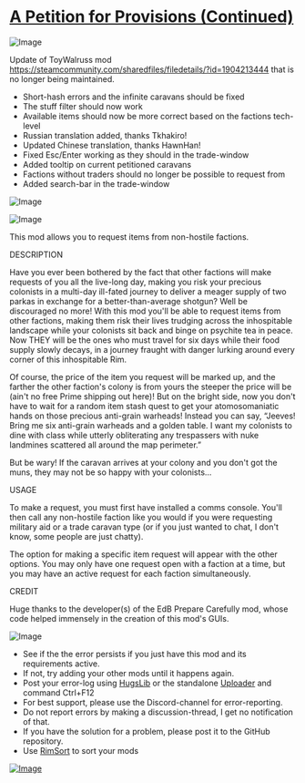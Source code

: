 # [A Petition for Provisions (Continued)](https://steamcommunity.com/sharedfiles/filedetails/?id=2444190820)

![Image](https://i.imgur.com/buuPQel.png)

Update of ToyWalruss mod
https://steamcommunity.com/sharedfiles/filedetails/?id=1904213444
that is no longer being maintained.

- Short-hash errors and the infinite caravans should be fixed
- The stuff filter should now work
- Available items should now be more correct based on the factions tech-level
- Russian translation added, thanks Tkhakiro!
- Updated Chinese translation, thanks HawnHan!
- Fixed Esc/Enter working as they should in the trade-window
- Added tooltip on current petitioned caravans
- Factions without traders should no longer be possible to request from
- Added search-bar in the trade-window

![Image](https://i.imgur.com/pufA0kM.png)
	
![Image](https://i.imgur.com/Z4GOv8H.png)

This mod allows you to request items from non-hostile factions.


DESCRIPTION

Have you ever been bothered by the fact that other factions will make requests of you all the live-long day, making you risk your precious colonists in a multi-day ill-fated journey to deliver a meager supply of two parkas in exchange for a better-than-average shotgun? Well be discouraged no more! With this mod you'll be able to request items from other factions, making them risk their lives trudging across the inhospitable landscape while your colonists sit back and binge on psychite tea in peace. Now THEY will be the ones who must travel for six days while their food supply slowly decays, in a journey fraught with danger lurking around every corner of this inhospitable Rim.

Of course, the price of the item you request will be marked up, and the farther the other faction's colony is from yours the steeper the price will be (ain't no free Prime shipping out here)! But on the bright side, now you don't have to wait for a random item stash quest to get your atomosomaniatic hands on those precious anti-grain warheads! Instead you can say, “Jeeves! Bring me six anti-grain warheads and a golden table. I want my colonists to dine with class while utterly obliterating any trespassers with nuke landmines scattered all around the map perimeter.”

But be wary! If the caravan arrives at your colony and you don't got the muns, they may not be so happy with your colonists...


USAGE

To make a request, you must first have installed a comms console. You'll then call any non-hostile faction like you would if you were requesting military aid or a trade caravan type (or if you just wanted to chat, I don't know, some people are just chatty).

The option for making a specific item request will appear with the other options. You may only have one request open with a faction at a time, but you may have an active request for each faction simultaneously.
    

CREDIT

Huge thanks to the developer(s) of the EdB Prepare Carefully mod, whose code helped immensely in the creation of this mod's GUIs.


![Image](https://i.imgur.com/PwoNOj4.png)



-  See if the the error persists if you just have this mod and its requirements active.
-  If not, try adding your other mods until it happens again.
-  Post your error-log using [HugsLib](https://steamcommunity.com/workshop/filedetails/?id=818773962) or the standalone [Uploader](https://steamcommunity.com/sharedfiles/filedetails/?id=2873415404) and command Ctrl+F12
-  For best support, please use the Discord-channel for error-reporting.
-  Do not report errors by making a discussion-thread, I get no notification of that.
-  If you have the solution for a problem, please post it to the GitHub repository.
-  Use [RimSort](https://github.com/RimSort/RimSort/releases/latest) to sort your mods



[![Image](https://img.shields.io/github/v/release/emipa606/APetitionForProvisions?label=latest%20version&style=plastic&color=9f1111&labelColor=black)](https://steamcommunity.com/sharedfiles/filedetails/changelog/2444190820)
